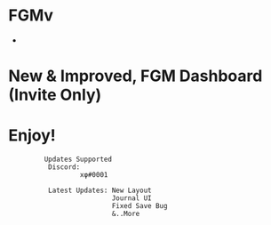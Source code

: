 # FGMv
-
# New & Improved, FGM Dashboard (Invite Only)


# Enjoy!

             
             
             Updates Supported 
              Discord:
                      xφ#0001
              
              Latest Updates: New Layout
                              Journal UI
                              Fixed Save Bug
                              &..More 
